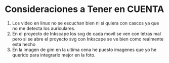 # Consideraciones a Tener en CUENTA
1. Los video en linux no se escuchan bien ni si quiera con cascos ya que no me detecta los auriculares.<br>
2. En el proyecto de Inkscape los svg de cada movil se ven con letras mal pero si se abre el proyecto svg con Inkscape se ve bien como realmente esta hecho
3. En la imagen de gim en la ultima cena he puesto imagenes que yo he querido para integrarlo mejor en la foto.
   
